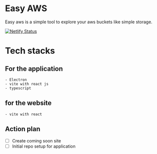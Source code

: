 # Easy AWS

Easy aws is a simple tool to explore your aws buckets like simple
storage.

[![Netlify Status](https://api.netlify.com/api/v1/badges/d57a5e22-a0bb-464f-9db1-6ab3d64a430b/deploy-status)](https://app.netlify.com/sites/easyaws/deploys)

# Tech stacks

## For the application

    - Electron
    - vite with react js
    - typescript

## for the website

    - vite with react

## Action plan

- [ ] Create coming soon site
- [ ] Initial repo setup for application
